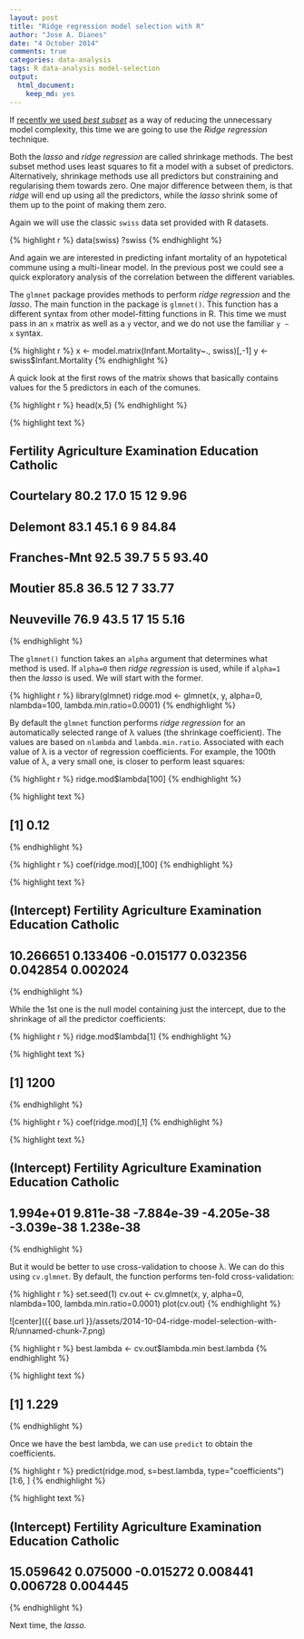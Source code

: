 ```yaml
---
layout: post
title: "Ridge regression model selection with R"
author: "Jose A. Dianes"
date: "4 October 2014"
comments: true
categories: data-analysis
tags: R data-analysis model-selection
output:
  html_document:
    keep_md: yes
---
```


If [recently we used *best subset*](/best-subset-model-selection-with-R/) 
as a way of reducing the unnecessary model  complexity, this time we are going 
to use the *Ridge regression* technique.  

Both the *lasso* and *ridge regression* are called shrinkage methods. The best 
subset method uses least squares to fit a model with a subset of predictors. 
Alternatively, shrinkage methods use all predictors but constraining and 
regularising them towards zero. One major difference between them, is that 
*ridge* will end up using all the predictors, while the *lasso* shrink some of 
them up to the point of making them zero.  

Again we will use the classic `swiss` data set provided with R datasets.  


{% highlight r %}
data(swiss)
?swiss
{% endhighlight %}

And again we are interested in predicting infant mortality of an hypotetical 
commune using a multi-linear model. In the previous post we could see a quick 
exploratory analysis of the correlation between the different variables.  

The `glmnet` package provides methods to perform *ridge regression* and the 
*lasso*. The main function in the package is `glmnet()`. This function has
a different syntax from other model-fitting functions in R. This time we must 
pass in an `x` matrix as well as a `y` vector, and we do not use the familiar 
`y ∼ x` syntax.  


{% highlight r %}
x <- model.matrix(Infant.Mortality~., swiss)[,-1]
y <- swiss$Infant.Mortality
{% endhighlight %}

A quick look at the first rows of the matrix shows that basically contains values 
for the 5 predictors in each of the comunes.  


{% highlight r %}
head(x,5)
{% endhighlight %}



{% highlight text %}
##              Fertility Agriculture Examination Education Catholic
## Courtelary        80.2        17.0          15        12     9.96
## Delemont          83.1        45.1           6         9    84.84
## Franches-Mnt      92.5        39.7           5         5    93.40
## Moutier           85.8        36.5          12         7    33.77
## Neuveville        76.9        43.5          17        15     5.16
{% endhighlight %}

The `glmnet()` function takes an `alpha` argument that determines what method is 
used. If `alpha=0` then *ridge regression* is used, while if `alpha=1` then the 
*lasso* is used. We will start with the former.  


{% highlight r %}
library(glmnet)
ridge.mod <- glmnet(x, y, alpha=0, nlambda=100, lambda.min.ratio=0.0001)
{% endhighlight %}

By default the `glmnet` function performs *ridge regression* for an automatically 
selected range of λ values (the shrinkage coefficient). The values are based on 
`nlambda` and `lambda.min.ratio`. Associated with each value of λ is a vector 
of regression coefficients. For example, the 100th value of λ, a very small 
one, is closer to perform least squares:


{% highlight r %}
ridge.mod$lambda[100]
{% endhighlight %}



{% highlight text %}
## [1] 0.12
{% endhighlight %}



{% highlight r %}
coef(ridge.mod)[,100]
{% endhighlight %}



{% highlight text %}
## (Intercept)   Fertility Agriculture Examination   Education    Catholic 
##   10.266651    0.133406   -0.015177    0.032356    0.042854    0.002024
{% endhighlight %}

While the 1st one is the null model containing just the intercept, due to the 
shrinkage of all the predictor coefficients:  


{% highlight r %}
ridge.mod$lambda[1]
{% endhighlight %}



{% highlight text %}
## [1] 1200
{% endhighlight %}



{% highlight r %}
coef(ridge.mod)[,1]
{% endhighlight %}



{% highlight text %}
## (Intercept)   Fertility Agriculture Examination   Education    Catholic 
##   1.994e+01   9.811e-38  -7.884e-39  -4.205e-38  -3.039e-38   1.238e-38
{% endhighlight %}

But it would be better to use cross-validation to choose λ. We can do this using
`cv.glmnet`. By default, the function performs ten-fold cross-validation:


{% highlight r %}
set.seed(1)
cv.out <- cv.glmnet(x, y, alpha=0, nlambda=100, lambda.min.ratio=0.0001)
plot(cv.out)
{% endhighlight %}

![center]({{ base.url }}/assets/2014-10-04-ridge-model-selection-with-R/unnamed-chunk-7.png) 

{% highlight r %}
best.lambda <- cv.out$lambda.min
best.lambda
{% endhighlight %}



{% highlight text %}
## [1] 1.229
{% endhighlight %}

Once we have the best lambda, we can use `predict` to obtain the coefficients.  


{% highlight r %}
predict(ridge.mod, s=best.lambda, type="coefficients")[1:6, ]
{% endhighlight %}



{% highlight text %}
## (Intercept)   Fertility Agriculture Examination   Education    Catholic 
##   15.059642    0.075000   -0.015272    0.008441    0.006728    0.004445
{% endhighlight %}

Next time, the *lasso*.  


